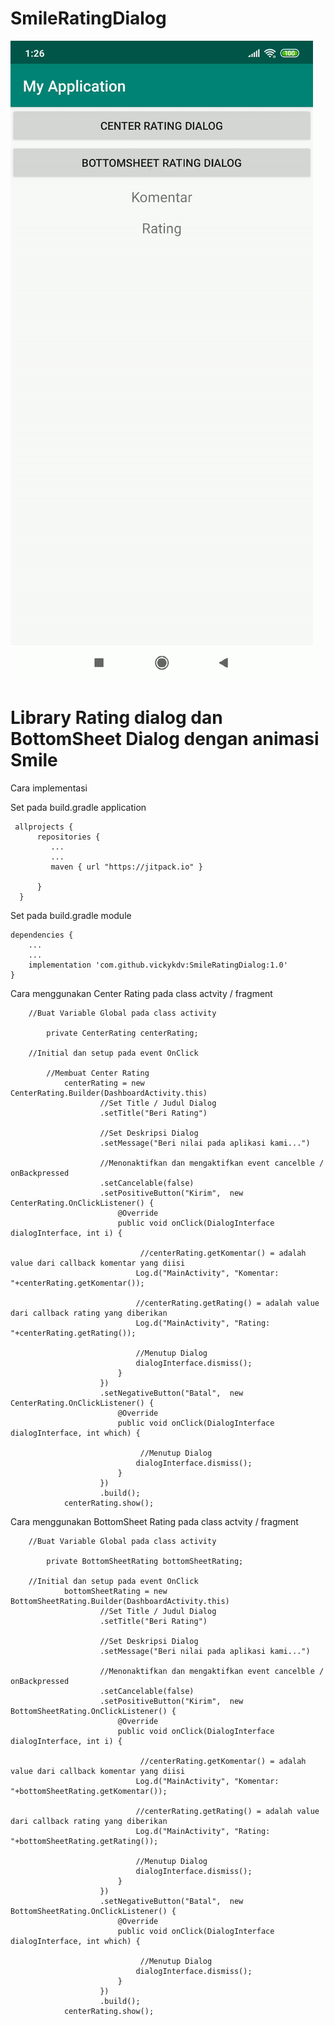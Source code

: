 # SmileRatingDialog
![alt text](https://raw.githubusercontent.com/vickyKDV/SmileRatingDialog/master/RatingDialog.gif)

# Library Rating dialog dan BottomSheet Dialog dengan animasi Smile

Cara implementasi
   
   
   Set pada build.gradle application
   
     allprojects {
          repositories {
             ...
             ...
             maven { url "https://jitpack.io" }

          }
      }
    
   Set pada build.gradle module
    
    dependencies {
        ...
        ...
        implementation 'com.github.vickykdv:SmileRatingDialog:1.0'
    }



   Cara menggunakan Center Rating pada class actvity / fragment
        
        //Buat Variable Global pada class activity
       
            private CenterRating centerRating;
        
        //Initial dan setup pada event OnClick
            
            //Membuat Center Rating
                centerRating = new CenterRating.Builder(DashboardActivity.this)
                        //Set Title / Judul Dialog
                        .setTitle("Beri Rating")
                        
                        //Set Deskripsi Dialog
                        .setMessage("Beri nilai pada aplikasi kami...")
                        
                        //Menonaktifkan dan mengaktifkan event cancelble / onBackpressed
                        .setCancelable(false)
                        .setPositiveButton("Kirim",  new CenterRating.OnClickListener() {
                            @Override
                            public void onClick(DialogInterface dialogInterface, int i) {
                            
                                 //centerRating.getKomentar() = adalah value dari callback komentar yang diisi
                                Log.d("MainActivity", "Komentar: "+centerRating.getKomentar());
                                
                                //centerRating.getRating() = adalah value dari callback rating yang diberikan
                                Log.d("MainActivity", "Rating: "+centerRating.getRating());
                                
                                //Menutup Dialog
                                dialogInterface.dismiss();
                            }
                        })
                        .setNegativeButton("Batal",  new CenterRating.OnClickListener() {
                            @Override
                            public void onClick(DialogInterface dialogInterface, int which) {
                            
                                 //Menutup Dialog
                                dialogInterface.dismiss();
                            }
                        })
                        .build();
                centerRating.show();
                
 Cara menggunakan BottomSheet Rating pada class actvity / fragment
        
        //Buat Variable Global pada class activity
       
            private BottomSheetRating bottomSheetRating;
        
        //Initial dan setup pada event OnClick
                bottomSheetRating = new BottomSheetRating.Builder(DashboardActivity.this)
                        //Set Title / Judul Dialog
                        .setTitle("Beri Rating")
                        
                        //Set Deskripsi Dialog
                        .setMessage("Beri nilai pada aplikasi kami...")
                        
                        //Menonaktifkan dan mengaktifkan event cancelble / onBackpressed
                        .setCancelable(false)
                        .setPositiveButton("Kirim",  new BottomSheetRating.OnClickListener() {
                            @Override
                            public void onClick(DialogInterface dialogInterface, int i) {
                            
                                 //centerRating.getKomentar() = adalah value dari callback komentar yang diisi
                                Log.d("MainActivity", "Komentar: "+bottomSheetRating.getKomentar());
                                
                                //centerRating.getRating() = adalah value dari callback rating yang diberikan
                                Log.d("MainActivity", "Rating: "+bottomSheetRating.getRating());
                                
                                //Menutup Dialog
                                dialogInterface.dismiss();
                            }
                        })
                        .setNegativeButton("Batal",  new BottomSheetRating.OnClickListener() {
                            @Override
                            public void onClick(DialogInterface dialogInterface, int which) {
                            
                                 //Menutup Dialog
                                dialogInterface.dismiss();
                            }
                        })
                        .build();
                centerRating.show();
